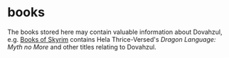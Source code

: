 # books

The books stored here may contain valuable information about Dovahzul, e.g. [Books of Skyrim](./Books-of-Skyrim.epub) contains Hela Thrice-Versed's *Dragon Language: Myth no More* and other titles relating to Dovahzul. 
